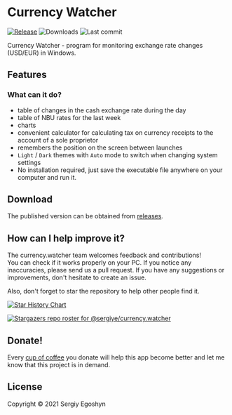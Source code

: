 # Currency Watcher
[![Release](https://img.shields.io/github/v/release/sergiye/currency.watcher)](https://github.com/sergiye/currency.watcher/releases/latest)
![Downloads](https://img.shields.io/github/downloads/sergiye/currency.watcher/total?color=ff4f42)
![Last commit](https://img.shields.io/github/last-commit/sergiye/currency.watcher?color=00AD00)

Currency Watcher - program for monitoring exchange rate changes (USD/EUR) in Windows.

## Features

### What can it do?

- table of changes in the cash exchange rate during the day
- table of NBU rates for the last week
- charts
- convenient calculator for calculating tax on currency receipts to the account of a sole proprietor
- remembers the position on the screen between launches
- `Light` / `Dark` themes with `Auto` mode to switch when changing system settings
- No installation required, just save the executable file anywhere on your computer and run it.


## Download
The published version can be obtained from [releases](https://github.com/sergiye/currency.watcher/releases).

## How can I help improve it?
The currency.watcher team welcomes feedback and contributions!<br/>
You can check if it works properly on your PC. If you notice any inaccuracies, please send us a pull request. 
If you have any suggestions or improvements, don't hesitate to create an issue.

Also, don't forget to star the repository to help other people find it.

[![Star History Chart](https://api.star-history.com/svg?repos=sergiye/currency.watcher&type=Date)](https://star-history.com/#sergiye/currency.watcher&Date)

[![Stargazers repo roster for @sergiye/currency.watcher](https://reporoster.com/stars/sergiye/currency.watcher)](https://github.com/sergiye/currency.watcher/stargazers)

## Donate!
Every [cup of coffee](https://patreon.com/SergiyE) you donate will help this app become better and let me know that this project is in demand.

## License
Copyright © 2021 Sergiy Egoshyn
